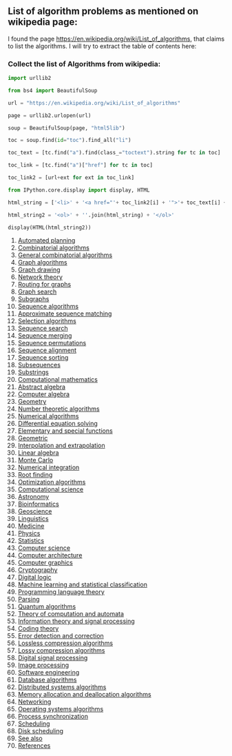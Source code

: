 
##  List of algorithm problems as mentioned on wikipedia page:

I found the page https://en.wikipedia.org/wiki/List_of_algorithms, that claims to list the algorithms. I will try to extract the table of contents here:

### Collect the list of Algorithms from wikipedia:


```python
import urllib2

from bs4 import BeautifulSoup

url = "https://en.wikipedia.org/wiki/List_of_algorithms"

page = urllib2.urlopen(url)

soup = BeautifulSoup(page, "html5lib")

toc = soup.find(id="toc").find_all("li")

toc_text = [tc.find("a").find(class_="toctext").string for tc in toc]

toc_link = [tc.find("a")["href"] for tc in toc]

toc_link2 = [url+ext for ext in toc_link]

from IPython.core.display import display, HTML

html_string = ['<li>' + '<a href="'+ toc_link2[i] + '">'+ toc_text[i] +'</a>' + '</li>' for i in xrange(len(toc_text))]

html_string2 = '<ol>' + ''.join(html_string) + '</ol>'
```


```python
display(HTML(html_string2))
```


<ol><li><a href="https://en.wikipedia.org/wiki/List_of_algorithms#Automated_planning">Automated planning</a></li><li><a href="https://en.wikipedia.org/wiki/List_of_algorithms#Combinatorial_algorithms">Combinatorial algorithms</a></li><li><a href="https://en.wikipedia.org/wiki/List_of_algorithms#General_combinatorial_algorithms">General combinatorial algorithms</a></li><li><a href="https://en.wikipedia.org/wiki/List_of_algorithms#Graph_algorithms">Graph algorithms</a></li><li><a href="https://en.wikipedia.org/wiki/List_of_algorithms#Graph_drawing">Graph drawing</a></li><li><a href="https://en.wikipedia.org/wiki/List_of_algorithms#Network_theory">Network theory</a></li><li><a href="https://en.wikipedia.org/wiki/List_of_algorithms#Routing_for_graphs">Routing for graphs</a></li><li><a href="https://en.wikipedia.org/wiki/List_of_algorithms#Graph_search">Graph search</a></li><li><a href="https://en.wikipedia.org/wiki/List_of_algorithms#Subgraphs">Subgraphs</a></li><li><a href="https://en.wikipedia.org/wiki/List_of_algorithms#Sequence_algorithms">Sequence algorithms</a></li><li><a href="https://en.wikipedia.org/wiki/List_of_algorithms#Approximate_sequence_matching">Approximate sequence matching</a></li><li><a href="https://en.wikipedia.org/wiki/List_of_algorithms#Selection_algorithms">Selection algorithms</a></li><li><a href="https://en.wikipedia.org/wiki/List_of_algorithms#Sequence_search">Sequence search</a></li><li><a href="https://en.wikipedia.org/wiki/List_of_algorithms#Sequence_merging">Sequence merging</a></li><li><a href="https://en.wikipedia.org/wiki/List_of_algorithms#Sequence_permutations">Sequence permutations</a></li><li><a href="https://en.wikipedia.org/wiki/List_of_algorithms#Sequence_alignment">Sequence alignment</a></li><li><a href="https://en.wikipedia.org/wiki/List_of_algorithms#Sequence_sorting">Sequence sorting</a></li><li><a href="https://en.wikipedia.org/wiki/List_of_algorithms#Subsequences">Subsequences</a></li><li><a href="https://en.wikipedia.org/wiki/List_of_algorithms#Substrings">Substrings</a></li><li><a href="https://en.wikipedia.org/wiki/List_of_algorithms#Computational_mathematics">Computational mathematics</a></li><li><a href="https://en.wikipedia.org/wiki/List_of_algorithms#Abstract_algebra">Abstract algebra</a></li><li><a href="https://en.wikipedia.org/wiki/List_of_algorithms#Computer_algebra">Computer algebra</a></li><li><a href="https://en.wikipedia.org/wiki/List_of_algorithms#Geometry">Geometry</a></li><li><a href="https://en.wikipedia.org/wiki/List_of_algorithms#Number_theoretic_algorithms">Number theoretic algorithms</a></li><li><a href="https://en.wikipedia.org/wiki/List_of_algorithms#Numerical_algorithms">Numerical algorithms</a></li><li><a href="https://en.wikipedia.org/wiki/List_of_algorithms#Differential_equation_solving">Differential equation solving</a></li><li><a href="https://en.wikipedia.org/wiki/List_of_algorithms#Elementary_and_special_functions">Elementary and special functions</a></li><li><a href="https://en.wikipedia.org/wiki/List_of_algorithms#Geometric">Geometric</a></li><li><a href="https://en.wikipedia.org/wiki/List_of_algorithms#Interpolation_and_extrapolation">Interpolation and extrapolation</a></li><li><a href="https://en.wikipedia.org/wiki/List_of_algorithms#Linear_algebra">Linear algebra</a></li><li><a href="https://en.wikipedia.org/wiki/List_of_algorithms#Monte_Carlo">Monte Carlo</a></li><li><a href="https://en.wikipedia.org/wiki/List_of_algorithms#Numerical_integration">Numerical integration</a></li><li><a href="https://en.wikipedia.org/wiki/List_of_algorithms#Root_finding">Root finding</a></li><li><a href="https://en.wikipedia.org/wiki/List_of_algorithms#Optimization_algorithms">Optimization algorithms</a></li><li><a href="https://en.wikipedia.org/wiki/List_of_algorithms#Computational_science">Computational science</a></li><li><a href="https://en.wikipedia.org/wiki/List_of_algorithms#Astronomy">Astronomy</a></li><li><a href="https://en.wikipedia.org/wiki/List_of_algorithms#Bioinformatics">Bioinformatics</a></li><li><a href="https://en.wikipedia.org/wiki/List_of_algorithms#Geoscience">Geoscience</a></li><li><a href="https://en.wikipedia.org/wiki/List_of_algorithms#Linguistics">Linguistics</a></li><li><a href="https://en.wikipedia.org/wiki/List_of_algorithms#Medicine">Medicine</a></li><li><a href="https://en.wikipedia.org/wiki/List_of_algorithms#Physics">Physics</a></li><li><a href="https://en.wikipedia.org/wiki/List_of_algorithms#Statistics">Statistics</a></li><li><a href="https://en.wikipedia.org/wiki/List_of_algorithms#Computer_science">Computer science</a></li><li><a href="https://en.wikipedia.org/wiki/List_of_algorithms#Computer_architecture">Computer architecture</a></li><li><a href="https://en.wikipedia.org/wiki/List_of_algorithms#Computer_graphics">Computer graphics</a></li><li><a href="https://en.wikipedia.org/wiki/List_of_algorithms#Cryptography">Cryptography</a></li><li><a href="https://en.wikipedia.org/wiki/List_of_algorithms#Digital_logic">Digital logic</a></li><li><a href="https://en.wikipedia.org/wiki/List_of_algorithms#Machine_learning_and_statistical_classification">Machine learning and statistical classification</a></li><li><a href="https://en.wikipedia.org/wiki/List_of_algorithms#Programming_language_theory">Programming language theory</a></li><li><a href="https://en.wikipedia.org/wiki/List_of_algorithms#Parsing">Parsing</a></li><li><a href="https://en.wikipedia.org/wiki/List_of_algorithms#Quantum_algorithms">Quantum algorithms</a></li><li><a href="https://en.wikipedia.org/wiki/List_of_algorithms#Theory_of_computation_and_automata">Theory of computation and automata</a></li><li><a href="https://en.wikipedia.org/wiki/List_of_algorithms#Information_theory_and_signal_processing">Information theory and signal processing</a></li><li><a href="https://en.wikipedia.org/wiki/List_of_algorithms#Coding_theory">Coding theory</a></li><li><a href="https://en.wikipedia.org/wiki/List_of_algorithms#Error_detection_and_correction">Error detection and correction</a></li><li><a href="https://en.wikipedia.org/wiki/List_of_algorithms#Lossless_compression_algorithms">Lossless compression algorithms</a></li><li><a href="https://en.wikipedia.org/wiki/List_of_algorithms#Lossy_compression_algorithms">Lossy compression algorithms</a></li><li><a href="https://en.wikipedia.org/wiki/List_of_algorithms#Digital_signal_processing">Digital signal processing</a></li><li><a href="https://en.wikipedia.org/wiki/List_of_algorithms#Image_processing">Image processing</a></li><li><a href="https://en.wikipedia.org/wiki/List_of_algorithms#Software_engineering">Software engineering</a></li><li><a href="https://en.wikipedia.org/wiki/List_of_algorithms#Database_algorithms">Database algorithms</a></li><li><a href="https://en.wikipedia.org/wiki/List_of_algorithms#Distributed_systems_algorithms">Distributed systems algorithms</a></li><li><a href="https://en.wikipedia.org/wiki/List_of_algorithms#Memory_allocation_and_deallocation_algorithms">Memory allocation and deallocation algorithms</a></li><li><a href="https://en.wikipedia.org/wiki/List_of_algorithms#Networking">Networking</a></li><li><a href="https://en.wikipedia.org/wiki/List_of_algorithms#Operating_systems_algorithms">Operating systems algorithms</a></li><li><a href="https://en.wikipedia.org/wiki/List_of_algorithms#Process_synchronization">Process synchronization</a></li><li><a href="https://en.wikipedia.org/wiki/List_of_algorithms#Scheduling">Scheduling</a></li><li><a href="https://en.wikipedia.org/wiki/List_of_algorithms#Disk_scheduling">Disk scheduling</a></li><li><a href="https://en.wikipedia.org/wiki/List_of_algorithms#See_also">See also</a></li><li><a href="https://en.wikipedia.org/wiki/List_of_algorithms#References">References</a></li></ol>

